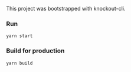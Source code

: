 This project was bootstrapped with knockout-cli.

### Run
```
yarn start
```

### Build for production
```
yarn build
```
